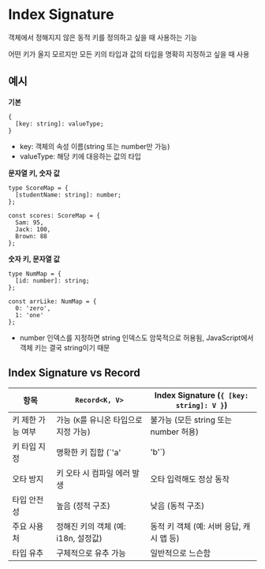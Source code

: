 # Index Signature

객체에서 정해지지 않은 동적 키를 정의하고 싶을 때 사용하는 기능

어떤 키가 올지 모르지만 모든 키의 타입과 값의 타입을 명확히 지정하고 싶을 때 사용

## 예시

**기본**

```
{
  [key: string]: valueType;
}
```

- key: 객체의 속성 이름(string 또는 number만 가능)
- valueType: 해당 키에 대응하는 값의 타입

**문자열 키, 숫자 값**

```
type ScoreMap = {
  [studentName: string]: number;
};

const scores: ScoreMap = {
  Sam: 95,
  Jack: 100,
  Brown: 88
};
```

**숫자 키, 문자열 값**

```
type NumMap = {
  [id: number]: string;
};

const arrLike: NumMap = {
  0: 'zero',
  1: 'one'
};
```

- number 인덱스를 지정하면 string 인덱스도 암묵적으로 허용됨, JavaScript에서 객체 키는 결국 string이기 때문

## Index Signature vs Record

| 항목               | `Record<K, V>`                              | Index Signature (`{ [key: string]: V }`)     |
|--------------------|----------------------------------------------|----------------------------------------------|
| 키 제한 가능 여부   | 가능 (`K`를 유니온 타입으로 지정 가능)     | 불가능 (모든 string 또는 number 허용)     |
| 키 타입 지정        | 명확한 키 집합 (`'a' | 'b'`)                | 넓은 범위의 키 (`string`, `number`)          |
| 오타 방지          | 키 오타 시 컴파일 에러 발생               | 오타 입력해도 정상 동작                   |
| 타입 안전성        | 높음 (정적 구조)                            | 낮음 (동적 구조)                             |
| 주요 사용처        | 정해진 키의 객체 (예: i18n, 설정값)          | 동적 키 객체 (예: 서버 응답, 캐시 맵 등)     |
| 타입 유추          | 구체적으로 유추 가능                         | 일반적으로 느슨함                            |
